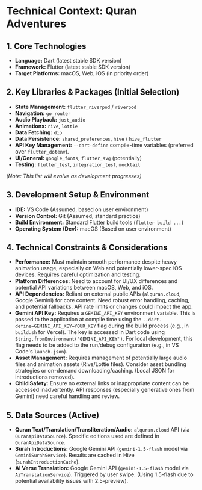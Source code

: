 # Technical Context: Quran Adventures

## 1. Core Technologies

*   **Language:** Dart (latest stable SDK version)
*   **Framework:** Flutter (latest stable SDK version)
*   **Target Platforms:** macOS, Web, iOS (in priority order)

## 2. Key Libraries & Packages (Initial Selection)

*   **State Management:** `flutter_riverpod` / `riverpod`
*   **Navigation:** `go_router`
*   **Audio Playback:** `just_audio`
*   **Animations:** `rive`, `lottie`
*   **Data Fetching:** `dio`
*   **Data Persistence:** `shared_preferences`, `hive` / `hive_flutter`
*   **API Key Management:** `--dart-define` compile-time variables (preferred over `flutter_dotenv`).
*   **UI/General:** `google_fonts`, `flutter_svg` (potentially)
*   **Testing:** `flutter_test`, `integration_test`, `mocktail`

*(Note: This list will evolve as development progresses)*

## 3. Development Setup & Environment

*   **IDE:** VS Code (Assumed, based on user environment)
*   **Version Control:** Git (Assumed, standard practice)
*   **Build Environment:** Standard Flutter build tools (`flutter build ...`)
*   **Operating System (Dev):** macOS (Based on user environment)

## 4. Technical Constraints & Considerations

*   **Performance:** Must maintain smooth performance despite heavy animation usage, especially on Web and potentially lower-spec iOS devices. Requires careful optimization and testing.
*   **Platform Differences:** Need to account for UI/UX differences and potential API variations between macOS, Web, and iOS.
*   **API Dependencies:** Reliant on external public APIs (`alquran.cloud`, Google Gemini) for core content. Need robust error handling, caching, and potential fallbacks. API rate limits or changes could impact the app.
*   **Gemini API Key:** Requires a `GEMINI_API_KEY` environment variable. This is passed to the application at compile time using the `--dart-define=GEMINI_API_KEY=YOUR_KEY` flag during the build process (e.g., in `build.sh` for Vercel). The key is accessed in Dart code using `String.fromEnvironment('GEMINI_API_KEY')`. For local development, this flag needs to be added to the run/debug configuration (e.g., in VS Code's `launch.json`).
*   **Asset Management:** Requires management of potentially large audio files and animation assets (Rive/Lottie files). Consider asset bundling strategies or on-demand downloading/caching. (Local JSON for introductions removed).
*   **Child Safety:** Ensure no external links or inappropriate content can be accessed inadvertently. API responses (especially generative ones from Gemini) need careful handling and review.

## 5. Data Sources (Active)

*   **Quran Text/Translation/Transliteration/Audio:** `alquran.cloud` API (via `QuranApiDataSource`). Specific editions used are defined in `QuranApiDataSource`.
*   **Surah Introductions:** Google Gemini API (`gemini-1.5-flash` model via `GeminiSurahService`). Results are cached in Hive (`surahIntroductionCache`).
*   **AI Verse Translation:** Google Gemini API (`gemini-1.5-flash` model via `AiTranslationService`). Triggered by user swipe. (Using 1.5-flash due to potential availability issues with 2.5-preview).
